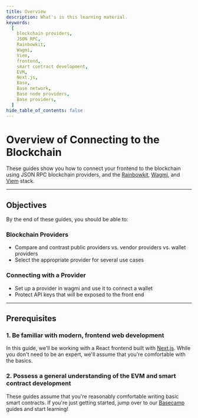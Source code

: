 ```yaml
---
title: Overview
description: What's in this learning material.
keywords:
  [
    blockchain providers,
    JSON RPC,
    Rainbowkit,
    Wagmi,
    Viem,
    frontend,
    smart contract development,
    EVM,
    Next.js,
    Base,
    Base network,
    Base node providers,
    Base providers,
  ]
hide_table_of_contents: false
---
```


# Overview of Connecting to the Blockchain

These guides show you how to connect your frontend to the blockchain using JSON RPC blockchain providers, and the [Rainbowkit], [Wagmi], and [Viem] stack.

---

## Objectives

By the end of these guides, you should be able to:

### Blockchain Providers

- Compare and contrast public providers vs. vendor providers vs. wallet providers
- Select the appropriate provider for several use cases

### Connecting with a Provider

- Set up a provider in wagmi and use it to connect a wallet
- Protect API keys that will be exposed to the front end

---

## Prerequisites

### 1. Be familiar with modern, frontend web development

In this guide, we'll be working with a React frontend built with [Next.js]. While you don't need to be an expert, we'll assume that you're comfortable with the basics.

### 2. Possess a general understanding of the EVM and smart contract development

These guides assume that you're reasonably comfortable writing basic smart contracts. If you're just getting started, jump over to our [Basecamp] guides and start learning!

[Basecamp]: https://base.org/camp
[Next.js]: https://nextjs.org/
[Rainbowkit]: https://rainbowkit.com/
[Wagmi]: https://wagmi.sh/
[Viem]: https://viem.sh/
